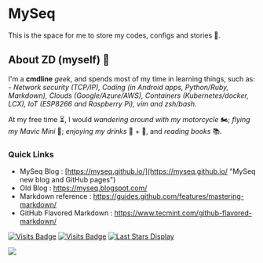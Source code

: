 # MySeq
This is the space for me to store my codes, configs and stories :speech_balloon:. 

## About ZD (myself) 💬
I'm a **cmdline** _geek_, and spends most of my time in learning things, such as: - *Network security (TCP/IP), Coding (in Android apps, Python/Ruby, Markdown), Clouds (Google/Azure/AWS), Containers (Kubernetes/docker, LCX), IoT (ESP8266 and Raspberry Pi), vim and zsh/bash*. 

At my free time :hourglass_flowing_sand:, I would *wandering around with my motorcycle* :motorcycle:; *flying my Mavic Mini* :helicopter:; *enjoying my drinks* :wine_glass: + :beers:, and *reading books* :books:. 

### Quick Links
 - MySeq Blog : [https://myseq.github.io/](https://myseq.github.io/ "MySeq new blog and GitHub pages")
 - Old Blog : https://myseq.blogspot.com/
 - Markdown reference : https://guides.github.com/features/mastering-markdown/
 - GitHub Flavored Markdown : https://www.tecmint.com/github-flavored-markdown/

<!-- https://github.com/pujux/badge-it -->
[![Visits Badge](https://badges.pufler.dev/visits/pujux/badge-it)](https://badges.pufler.dev)
[![Visits Badge](https://badges.pufler.dev/visits/myseq/myseq)](https://github.com/myseq)
[![Last Stars Display](https://badges.pufler.dev/last-stars/myseq?count=6&padding=15&perRow=2)](https://badges.pufler.dev)

<!-- https://github.com/antonkomarev/github-profile-views-counter -->
![](https://komarev.com/ghpvc/?username=myseq&color=8080FF&&style=for-the-badge)

<!--
 Amber: "#FFBF00" 
 Chartreuse: "#7FFF00" 
 Blue Bluish: "#8080FF"
 -->
 
<!--
 - Fun on Markdown : [Those funny Funguloids!](https://sourceforge.net/p/funguloids/bugs/markdown_syntax "Those Funny Funguloids!") 
-->

<!--
**myseq/myseq** is a ✨ _special_ ✨ repository because its `README.md` (this file) appears on your GitHub profile.

### Hi there 👋

Here are some ideas to get you started:

- 🔭 I’m currently working on ...
- 🌱 I’m currently learning ...
- 👯 I’m looking to collaborate on ...
- 🤔 I’m looking for help with ...
- 💬 Ask me about ...
- 📫 How to reach me: ...
- 😄 Pronouns: ...
- ⚡ Fun fact: ...
-->
